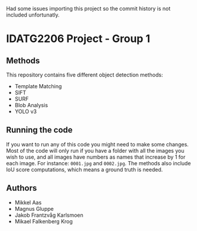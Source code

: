 Had some issues importing this project so the commit history is not included unfortunatly.

# IDATG2206 Project - Group 1

## Methods

This repository contains five different object detection methods:
- Template Matching 
- SIFT
- SURF
- Blob Analysis
- YOLO v3

## Running the code

If you want to run any of this code you might need to make some changes. Most of the code will only run if you have a folder with all the images you wish to use, and all images have numbers as names that increase by 1 for each image. For instance: ``0001.jpg`` and ``0002.jpg``. The methods also include IoU score computations, which means a ground truth is needed.

## Authors

- Mikkel Aas
- Magnus Gluppe
- Jakob Frantzvåg Karlsmoen
- Mikael Falkenberg Krog
